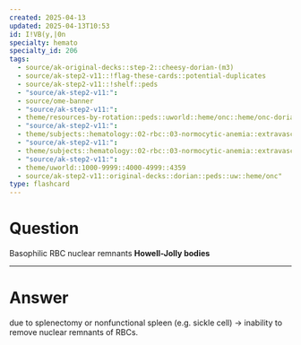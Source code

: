 ```yaml
---
created: 2025-04-13
updated: 2025-04-13T10:53
id: I!VB(y,|0n
specialty: hemato
specialty_id: 206
tags:
  - source/ak-original-decks::step-2::cheesy-dorian-(m3)
  - source/ak-step2-v11::!flag-these-cards::potential-duplicates
  - source/ak-step2-v11::!shelf::peds
  - "source/ak-step2-v11:": 
  - source/ome-banner
  - "source/ak-step2-v11:": 
  - theme/resources-by-rotation::peds::uworld::heme/onc::heme/onc-dorian
  - "source/ak-step2-v11:": 
  - theme/subjects::hematology::02-rbc::03-normocytic-anemia::extravascular-hemolysis::sickle-cell
  - "source/ak-step2-v11:": 
  - theme/subjects::hematology::02-rbc::03-normocytic-anemia::extravascular-hemolysis::sickle-cell::pathophysiology
  - "source/ak-step2-v11:": 
  - theme/uworld::1000-9999::4000-4999::4359
  - source/ak-step2-v11::original-decks::dorian::peds::uw::heme/onc"
type: flashcard
---
```


# Question
Basophilic RBC nuclear remnants       **Howell-Jolly bodies**

---

# Answer
due to splenectomy or nonfunctional spleen (e.g. sickle cell) → inability to remove nuclear remnants of RBCs.